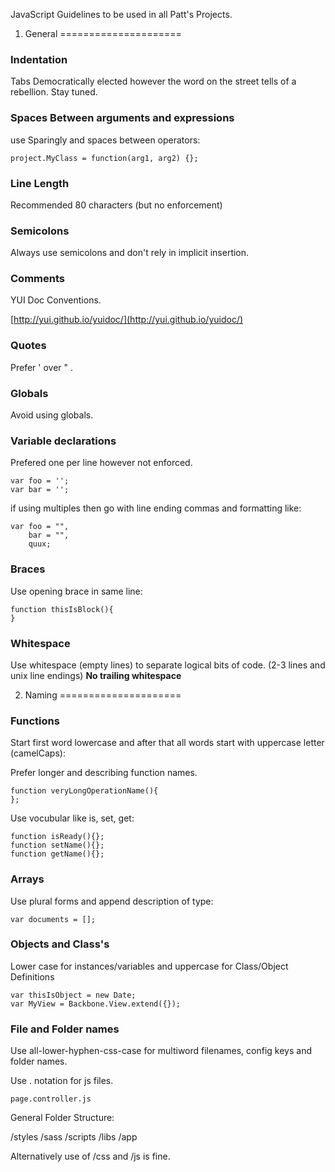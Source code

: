 JavaScript Guidelines to be used in all Patt's Projects.

1. General
=====================

### Indentation ###

Tabs Democratically elected however the word on the street tells of a rebellion. Stay tuned.



### Spaces Between arguments and expressions ###

use Sparingly and spaces between operators:

    project.MyClass = function(arg1, arg2) {};


### Line Length ###

Recommended 80 characters (but no enforcement)



### Semicolons ###

Always use semicolons and don't rely in implicit insertion.



### Comments ###

YUI Doc Conventions.

[http://yui.github.io/yuidoc/](http://yui.github.io/yuidoc/)



### Quotes ###

Prefer ' over " .



### Globals ###

Avoid using globals.



### Variable declarations ###

Prefered one per line however not enforced.

    var foo = '';
    var bar = '';

if using multiples then go with line ending commas and formatting like:

    var foo = "",
      	bar = "",
      	quux;



### Braces ###

Use opening brace in same line: 

    function thisIsBlock(){
    }


### Whitespace ###

Use whitespace (empty lines) to separate logical bits of code. (2-3 lines and unix line endings) **No trailing whitespace**




2.	Naming
=====================


### Functions ###

Start first word lowercase and after that all words start with uppercase letter (camelCaps): 

Prefer longer and describing function names.

    function veryLongOperationName(){
	};


Use vocubular like is, set, get:

    function isReady(){};
    function setName(){};
    function getName(){};


### Arrays ###

Use plural forms and append description of type: 

    var documents = [];


### Objects and Class's ###

Lower case for instances/variables and uppercase for Class/Object Definitions

    var thisIsObject = new Date;
    var MyView = Backbone.View.extend({});


### File and Folder names ###

Use all-lower-hyphen-css-case for multiword filenames, config keys and folder names.

Use . notation for js files.  

    page.controller.js
    

General Folder Structure:


/styles
/sass
/scripts
	/libs
	/app

Alternatively use of /css and /js is fine.






